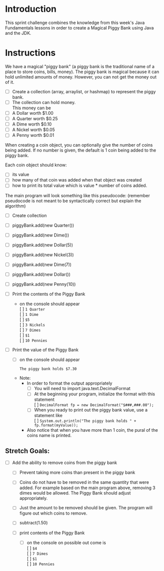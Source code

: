 # Introduction

This sprint challenge combines the knowledge from this week's Java Fundamentals lessons in order to create a Magical Piggy Bank using Java and the JDK.

# Instructions

We have a magical "piggy bank" (a piggy bank is the traditional name of a place to store coins, bills, money). The piggy bank is magical because it can hold unlimited amounts of money. However, you can not get the money out of it.

- [ ] Create a collection (array, arraylist, or hashmap) to represent the piggy bank. 
- [ ] The collection can hold money.  
This money can be
- [ ] A Dollar worth $1.00
- [ ] A Quarter worth $0.25
- [ ] A Dime worth $0.10
- [ ] A Nickel worth $0.05
- [ ] A Penny worth $0.01  

When creating a coin object, you can optionally give the number of coins being added. If no number is given, the default is 1 coin being added to the piggy bank.  

Each coin object should know:

- [ ] its value
- [ ] how many of that coin was added when that object was created
- [ ] how to print its total value which is value * number of coins added.

The main program will look something like this pseudocode:
(remember pseudocode is not meant to be syntactically correct but explain the algorithm)

- [ ] Create collection
- [ ] piggyBank.add(new Quarter())
- [ ] piggyBank.add(new Dime())
- [ ] piggyBank.add(new Dollar(5))
- [ ] piggyBank.add(new Nickel(3))
- [ ] piggyBank.add(new Dime(7))
- [ ] piggyBank.add(new Dollar())
- [ ] piggyBank.add(new Penny(10))
- [ ] Print the contents of the Piggy Bank
  - on the console should appear  
    [ ] `1 Quarter`  
    [ ] `1 Dime`  
    [ ] `$5`  
    [ ] `3 Nickels`  
    [ ] `7 Dimes`  
    [ ] `$1`  
    [ ] `10 Pennies`  
    
- [ ] Print the value of the Piggy Bank
  - [ ] on the console should appear  
    
    `The piggy bank holds $7.30`  

  - Note:
      - In order to format the output appropriately
          - [ ] You will need to import java.text.DecimalFormat
          - [ ] At the beginning your program, initialize the format with this statement  
                  [ ] `DecimalFormat fp = new DecimalFormat("$###,###.00");`
          - [ ] When you ready to print out the piggy bank value, use a statement like  
                  [ ] `System.out.println("The piggy bank holds " + fp.format(myValue));`  

      - Also notice that when you have more than 1 coin, the pural of the coins name is printed.

## Stretch Goals:

- [ ] Add the ability to remove coins from the piggy bank
    - [ ] Prevent taking more coins than present in the piggy bank
    - [ ] Coins do not have to be removed in the same quantity that were added. For example based on the main program above, removing 3 dimes would be allowed. The Piggy Bank should adjust appropriately.
    - [ ] Just the amount to be removed should be given. The program will figure out which coins to remove.
    
    - [ ] subtract(1.50)
    - [ ] print contents of the Piggy Bank
      - [ ] on the console on possible out come is  
        [ ] `$4`  
        [ ] `7 Dimes`  
        [ ] `$1`  
        [ ] `10 Pennies`  
        
        

